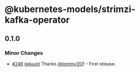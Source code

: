 # @kubernetes-models/strimzi-kafka-operator

## 0.1.0

### Minor Changes

- [#246](https://github.com/tommy351/kubernetes-models-ts/pull/246) [`040ea93`](https://github.com/tommy351/kubernetes-models-ts/commit/040ea939e36ad0609be485f4e5826b075545c8f1) Thanks [@tommy351](https://github.com/tommy351)! - First release.
